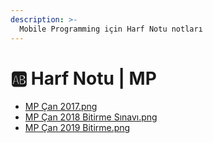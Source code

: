 ```yaml
---
description: >-
  Mobile Programming için Harf Notu notları
---
```


# 🆎 Harf Notu \| MP

<!--YPackage.YGitbookIntegration-tarafından-otomatik-oluşturulmuştur-->

- [MP Çan 2017.png](MP%20%C3%87an%202017.png)
- [MP Çan 2018 Bitirme Sınavı.png](MP%20%C3%87an%202018%20Bitirme%20S%C4%B1nav%C4%B1.png)
- [MP Çan 2019 Bitirme.png](MP%20%C3%87an%202019%20Bitirme.png)

<!--YPackage.YGitbookIntegration-tarafından-otomatik-oluşturulmuştur-->

